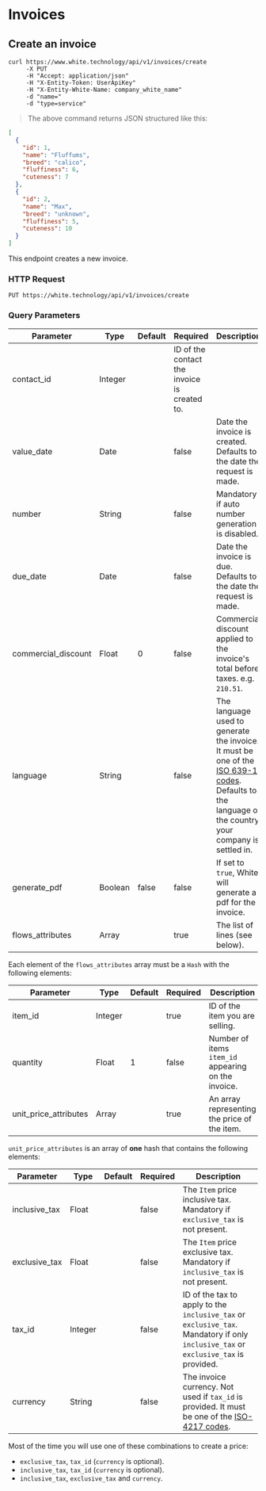 # Invoices

## Create an invoice

```curl
curl https://www.white.technology/api/v1/invoices/create
     -X PUT
     -H "Accept: application/json"
     -H "X-Entity-Token: UserApiKey"
     -H "X-Entity-White-Name: company_white_name"
     -d "name="
     -d "type=service"
```

> The above command returns JSON structured like this:

```json
[
  {
    "id": 1,
    "name": "Fluffums",
    "breed": "calico",
    "fluffiness": 6,
    "cuteness": 7
  },
  {
    "id": 2,
    "name": "Max",
    "breed": "unknown",
    "fluffiness": 5,
    "cuteness": 10
  }
]
```

This endpoint creates a new invoice.

### HTTP Request

`PUT https://white.technology/api/v1/invoices/create`

### Query Parameters

Parameter | Type | Default | Required | Description
--------- | ---- | --------| -------- | -----------
contact_id | Integer | | ID of the contact the invoice is created to.
value_date | Date | | false | Date the invoice is created. Defaults to the date the request is made.
number | String | | false | Mandatory if auto number generation is disabled.
due_date | Date | | false | Date the invoice is due. Defaults to the date the request is made.
commercial_discount | Float | 0 | false | Commercial discount applied to the invoice's total before taxes. e.g. `210.51`.
language | String | | false | The language used to generate the invoice. It must be one of the [ISO 639-1 codes](https://fr.wikipedia.org/wiki/Liste_des_codes_ISO_639-1). Defaults to the language of the country your company is settled in.
generate_pdf | Boolean | false | false | If set to `true`, White will generate a pdf for the invoice.
flows_attributes | Array | | true | The list of lines (see below).

Each element of the `flows_attributes` array must be a `Hash` with the following elements:

Parameter | Type | Default | Required | Description
--------- | ---- | --------| -------- | -----------
item_id | Integer | | true | ID of the item you are selling.
quantity | Float | 1 | false | Number of items `item_id` appearing on the invoice.
unit_price_attributes | Array | | true | An array representing the price of the item.

`unit_price_attributes` is an array of **one** hash that contains the following elements:

Parameter | Type | Default | Required | Description
--------- | ---- | --------| -------- | -----------
inclusive_tax | Float | | false | The `Item` price inclusive tax. Mandatory if `exclusive_tax` is not present.
exclusive_tax | Float | | false | The `Item` price exclusive tax. Mandatory if `inclusive_tax` is not present.
tax_id | Integer | | false | ID of the tax to apply to the `inclusive_tax` or `exclusive_tax`. Mandatory if only `inclusive_tax` or `exclusive_tax` is provided.
currency | String | | false | The invoice currency. Not used if `tax_id` is provided. It must be one of the [ISO-4217 codes](https://en.wikipedia.org/wiki/ISO_4217).

<aside class="notice">
Most of the time you will use one of these combinations to create a price:
 <ul>
 <li><code>exclusive_tax</code>, <code>tax_id</code> (<code>currency</code> is optional).</li>
 <li><code>inclusive_tax</code>, <code>tax_id</code> (<code>currency</code> is optional).</li>
 <li><code>inclusive_tax</code>, <code>exclusive_tax</code> and <code>currency</code>. </li>
 </ul>
</aside>